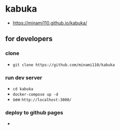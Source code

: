 # kabuka
* https://minami110.github.io/kabuka/


## for developers

### clone
* `git clone https://github.com/minami110/kabuka`

### run dev server
* `cd kabuka`
* `docker-compose up -d`
* see `http://localhost:3000/`

### deploy to github pages
* 